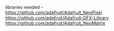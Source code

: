 libraries needed - \
https://github.com/adafruit/Adafruit_NeoPixel \
https://github.com/adafruit/Adafruit-GFX-Library \
https://github.com/adafruit/Adafruit_NeoMatrix 

